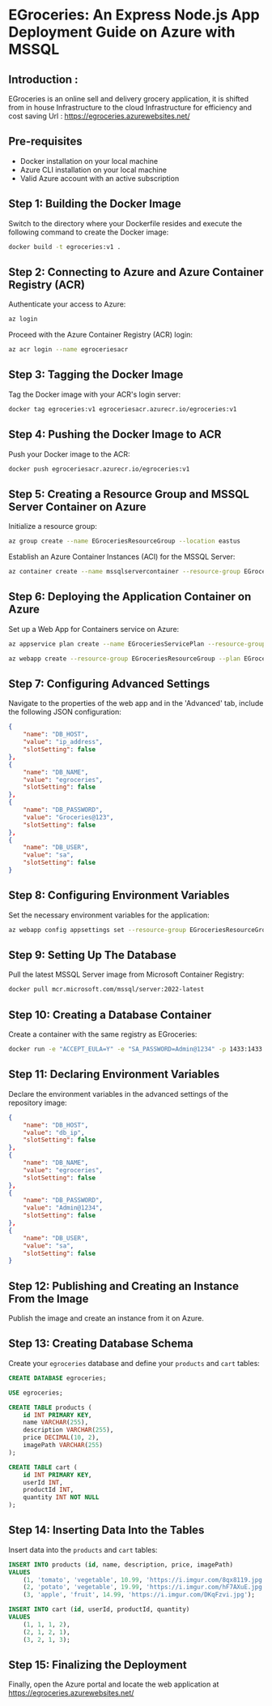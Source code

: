# EGroceries: An Express Node.js App Deployment Guide on Azure with MSSQL
## Introduction : 
EGroceries is an online sell and delivery grocery application, it is shifted from in house Infrastructure to the cloud Infrastructure for efficiency and cost saving
Url : https://egroceries.azurewebsites.net/
## Pre-requisites

- Docker installation on your local machine
- Azure CLI installation on your local machine
- Valid Azure account with an active subscription

## Step 1: Building the Docker Image

Switch to the directory where your Dockerfile resides and execute the following command to create the Docker image:

```bash
docker build -t egroceries:v1 .
```

## Step 2: Connecting to Azure and Azure Container Registry (ACR)

Authenticate your access to Azure:

```bash
az login
```

Proceed with the Azure Container Registry (ACR) login:

```bash
az acr login --name egroceriesacr
```

## Step 3: Tagging the Docker Image

Tag the Docker image with your ACR's login server:

```bash
docker tag egroceries:v1 egroceriesacr.azurecr.io/egroceries:v1
```

## Step 4: Pushing the Docker Image to ACR

Push your Docker image to the ACR:

```bash
docker push egroceriesacr.azurecr.io/egroceries:v1
```

## Step 5: Creating a Resource Group and MSSQL Server Container on Azure

Initialize a resource group:

```bash
az group create --name EGroceriesResourceGroup --location eastus
```

Establish an Azure Container Instances (ACI) for the MSSQL Server:

```bash
az container create --name mssqlservercontainer --resource-group EGroceriesRG --image mcr.microsoft.com/mssql/server:2022-latest --ip-address Public --ports 1433 --cpu 2 --memory 4 --environment-variables ACCEPT_EULA=Y SA_PASSWORD=Groceries@123
```

## Step 6: Deploying the Application Container on Azure

Set up a Web App for Containers service on Azure:

```bash
az appservice plan create --name EGroceriesServicePlan --resource-group EGroceriesResourceGroup --sku B1 --is-linux

az webapp create --resource-group EGroceriesResourceGroup --plan EGroceriesServicePlan --name egroceriesapp --deployment-container-image-name egroceriesacr.azurecr.io/egroceries:v1
```

## Step 7: Configuring Advanced Settings 

Navigate to the properties of the web app and in the 'Advanced' tab, include the following JSON configuration:

```json
{
    "name": "DB_HOST",
    "value": "ip_address",
    "slotSetting": false
},
{
    "name": "DB_NAME",
    "value": "egroceries",
    "slotSetting": false
},
{
    "name": "DB_PASSWORD",
    "value": "Groceries@123",
    "slotSetting": false
},
{
    "name": "DB_USER",
    "value": "sa",
    "slotSetting": false
}
```

## Step 8: Configuring Environment Variables

Set the necessary environment variables for the application:

```bash
az webapp config appsettings set --resource-group EGroceriesResourceGroup --name egroceriesapp --settings DB_HOST=ip_address DB_NAME=egroceries DB_PASSWORD=Admin@1234 DB_USER=sa
```

## Step 9: Setting Up The Database

Pull the latest MSSQL Server image from Microsoft Container Registry:

```bash
docker pull mcr.microsoft.com/mssql/server:2022-latest
```

## Step 10: Creating a Database Container

Create a container with the same registry as EGroceries:

```bash
docker run -e "ACCEPT_EULA=Y" -e "SA_PASSWORD=Admin@1234" -p 1433:1433 --name mssqlserver -d mcr.microsoft.com/mssql/server:2022-latest
```

## Step 11: Declaring Environment Variables

Declare the environment variables in the advanced settings of the repository image:

```json
{
    "name": "DB_HOST",
    "value": "db_ip",
    "slotSetting": false
}, 
{
    "name": "DB_NAME",
    "value": "egroceries",
    "slotSetting": false
}, 
{
    "name": "DB_PASSWORD",
    "value": "Admin@1234",
    "slotSetting": false
}, 
{
    "name": "DB_USER",
    "value": "sa",
    "slotSetting": false
}
```

## Step 12: Publishing and Creating an Instance From the Image

Publish the image and create an instance from it on Azure. 

## Step 13: Creating Database Schema

Create your `egroceries` database and define your `products` and `cart` tables:

```sql
CREATE DATABASE egroceries;

USE egroceries;

CREATE TABLE products (
    id INT PRIMARY KEY,
    name VARCHAR(255),
    description VARCHAR(255),
    price DECIMAL(10, 2),
    imagePath VARCHAR(255)
);

CREATE TABLE cart (
    id INT PRIMARY KEY,
    userId INT,
    productId INT,
    quantity INT NOT NULL
);
```

## Step 14: Inserting Data Into the Tables

Insert data into the `products` and `cart` tables:

```sql
INSERT INTO products (id, name, description, price, imagePath)
VALUES
    (1, 'tomato', 'vegetable', 10.99, 'https://i.imgur.com/8qx8119.jpg'),
    (2, 'potato', 'vegetable', 19.99, 'https://i.imgur.com/hF7AXuE.jpg'),
    (3, 'apple', 'fruit', 14.99, 'https://i.imgur.com/DKqFzvi.jpg');

INSERT INTO cart (id, userId, productId, quantity)
VALUES
    (1, 1, 1, 2),
    (2, 1, 2, 1),
    (3, 2, 1, 3);
```

## Step 15: Finalizing the Deployment

Finally, open the Azure portal and locate the web application at https://egroceries.azurewebsites.net/
